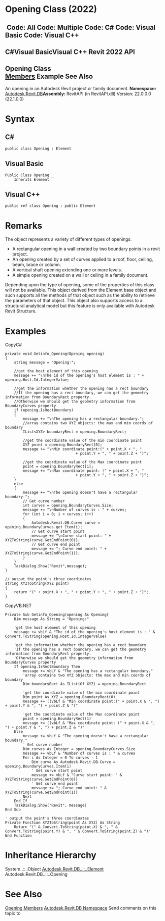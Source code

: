 # Opening Class (2022)

﻿
 Code: All Code: Multiple Code: C# Code: Visual Basic Code: Visual C++   
---  
C#Visual BasicVisual C++
Revit 2022 API  
---  
Opening Class  
[Members](44d5feb7-de14-3339-7cc2-aa5319c6e353.md "Opening Members") Example See Also  
---  
An opening in an Autodesk Revit project or family document. 
**Namespace:** [Autodesk.Revit.DB](87546ba7-461b-c646-cbb1-2cb8f5bff8b2.md "Autodesk.Revit.DB Namespace")**Assembly:** RevitAPI (in RevitAPI.dll) Version: 22.0.0.0 (22.1.0.0)
# Syntax
C#  
---  
```text
public class Opening : Element
```
  
Visual Basic  
---  
```text
Public Class Opening _
	Inherits Element
```
  
Visual C++  
---  
```text
public ref class Opening : public Element
```
  
# Remarks
The object represents a variety of different types of openings: 
  * A rectangular opening in a wall created by two boundary points in a revit project.
  * An opening created by a set of curves applied to a roof, floor, ceiling, beam, brace or column.
  * A vertical shaft opening extending one or more levels.
  * A simple opening created on a wall or ceiling in a family document.

Depending upon the type of opening, some of the properties of this class will not be available. This object derived from the Element base object and such supports all the methods of that object such as the ability to retrieve the parameters of that object. This object also supports access to a structural analytical model but this feature is only available with Autodesk Revit Structure. 
# Examples
CopyC#
```text
private void Getinfo_Opening(Opening opening)
{
    string message = "Opening:";

    //get the host element of this opening
    message += "\nThe id of the opening's host element is : " + opening.Host.Id.IntegerValue;

    //get the information whether the opening has a rect boundary
    //If the opening has a rect boundary, we can get the geometry information from BoundaryRect property.
    //Otherwise we should get the geometry information from BoundaryCurves property
    if (opening.IsRectBoundary)
    {
        message += "\nThe opening has a rectangular boundary.";
        //array contains two XYZ objects: the max and min coords of boundary
        IList<XYZ> boundaryRect = opening.BoundaryRect;

        //get the coordinate value of the min coordinate point
        XYZ point = opening.BoundaryRect[0];
        message += "\nMin coordinate point:(" + point.X + ", "
                                + point.Y + ", " + point.Z + ")";

        //get the coordinate value of the Max coordinate point
        point = opening.BoundaryRect[1];
        message += "\nMax coordinate point: (" + point.X + ", "
                                + point.Y + ", " + point.Z + ")";
    }
    else
    {
        message += "\nThe opening doesn't have a rectangular boundary.";
        // Get curve number
        int curves = opening.BoundaryCurves.Size;
        message += "\nNumber of curves is : " + curves;
        for (int i = 0; i < curves; i++)
        {
            Autodesk.Revit.DB.Curve curve = opening.BoundaryCurves.get_Item(i);
            // Get curve start point
            message += "\nCurve start point: " + XYZToString(curve.GetEndPoint(0));
            // Get curve end point
            message += "; Curve end point: " + XYZToString(curve.GetEndPoint(1));
        }
    }
    TaskDialog.Show("Revit",message);
}

// output the point's three coordinates
string XYZToString(XYZ point)
{
    return "(" + point.X + ", " + point.Y + ", " + point.Z + ")";
}
```

CopyVB.NET
```text
Private Sub Getinfo_Opening(opening As Opening)
    Dim message As String = "Opening:"

    'get the host element of this opening
    message += vbLf & "The id of the opening's host element is : " & Convert.ToString(opening.Host.Id.IntegerValue)

    'get the information whether the opening has a rect boundary
    'If the opening has a rect boundary, we can get the geometry information from BoundaryRect property.
    'Otherwise we should get the geometry information from BoundaryCurves property
    If opening.IsRectBoundary Then
        message += vbLf & "The opening has a rectangular boundary."
        'array contains two XYZ objects: the max and min coords of boundary
        Dim boundaryRect As IList(Of XYZ) = opening.BoundaryRect

        'get the coordinate value of the min coordinate point
        Dim point As XYZ = opening.BoundaryRect(0)
        message += ((vbLf & "Min coordinate point:(" + point.X & ", ") + point.Y & ", ") + point.Z & ")"

        'get the coordinate value of the Max coordinate point
        point = opening.BoundaryRect(1)
        message += ((vbLf & "Max coordinate point: (" + point.X & ", ") + point.Y & ", ") + point.Z & ")"
    Else
        message += vbLf & "The opening doesn't have a rectangular boundary."
        ' Get curve number
        Dim curves As Integer = opening.BoundaryCurves.Size
        message += vbLf & "Number of curves is : " & curves
        For i As Integer = 0 To curves - 1
            Dim curve As Autodesk.Revit.DB.Curve = opening.BoundaryCurves.Item(i)
            ' Get curve start point
            message += vbLf & "Curve start point: " & XYZToString(curve.GetEndPoint(0))
            ' Get curve end point
            message += "; Curve end point: " & XYZToString(curve.GetEndPoint(1))
        Next
    End If
    TaskDialog.Show("Revit", message)
End Sub

' output the point's three coordinates
Private Function XYZToString(point As XYZ) As String
    Return "(" & Convert.ToString(point.X) & ", " & Convert.ToString(point.Y) & ", " & Convert.ToString(point.Z) & ")"
End Function
```

# Inheritance Hierarchy
System..::..Object [Autodesk.Revit.DB..::..Element](eb16114f-69ea-f4de-0d0d-f7388b105a16.md "Element Class") Autodesk.Revit.DB..::..Opening
# See Also
[Opening Members](44d5feb7-de14-3339-7cc2-aa5319c6e353.md "Opening Members")
[Autodesk.Revit.DB Namespace](87546ba7-461b-c646-cbb1-2cb8f5bff8b2.md "Autodesk.Revit.DB Namespace")
Send comments on this topic to 